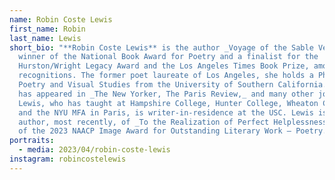 ```yaml
---
name: Robin Coste Lewis
first_name: Robin
last_name: Lewis
short_bio: "**Robin Coste Lewis** is the author _Voyage of the Sable Venus,_
  winner of the National Book Award for Poetry and a finalist for the
  Hurston/Wright Legacy Award and the Los Angeles Times Book Prize, among other
  recognitions. The former poet laureate of Los Angeles, she holds a PhD in
  Poetry and Visual Studies from the University of Southern California. Her work
  has appeared in _The New Yorker, The Paris Review,_ and many other journals.
  Lewis, who has taught at Hampshire College, Hunter College, Wheaton College,
  and the NYU MFA in Paris, is writer-in-residence at the USC. Lewis is the
  author, most recently, of _To the Realization of Perfect Helplessness_, winner
  of the 2023 NAACP Image Award for Outstanding Literary Work – Poetry."
portraits:
  - media: 2023/04/robin-coste-lewis
instagram: robincostelewis
---
```

